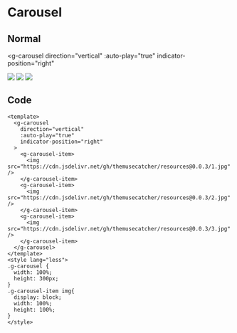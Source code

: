 # Carousel

## Normal

<script setup>
import { GCarousel, GCarouselItem } from '../../src/components/carousel';

</script>

<g-carousel
  direction="vertical"
  :auto-play="true"
  indicator-position="right"
>
<g-carousel-item>
<img src="https://cdn.jsdelivr.net/gh/themusecatcher/resources@0.0.3/1.jpg" />
</g-carousel-item>
<g-carousel-item><img src="https://cdn.jsdelivr.net/gh/themusecatcher/resources@0.0.3/2.jpg" /></g-carousel-item> <g-carousel-item><img src="https://cdn.jsdelivr.net/gh/themusecatcher/resources@0.0.3/3.jpg" /></g-carousel-item>
</g-carousel>

<style lang="less">
.g-carousel {
  width: 100%;
  height: 300px;
}
.g-carousel-item img{
  display: block;
  width: 100%;
  height: 100%;
}
</style>

## Code

```vue
<template>
  <g-carousel
    direction="vertical"
    :auto-play="true"
    indicator-position="right"
  >
    <g-carousel-item>
      <img src="https://cdn.jsdelivr.net/gh/themusecatcher/resources@0.0.3/1.jpg" />
    </g-carousel-item>
    <g-carousel-item>
      <img src="https://cdn.jsdelivr.net/gh/themusecatcher/resources@0.0.3/2.jpg" />
    </g-carousel-item>
    <g-carousel-item>
      <img src="https://cdn.jsdelivr.net/gh/themusecatcher/resources@0.0.3/3.jpg" />
    </g-carousel-item>
  </g-carousel>
</template>
<style lang="less">
.g-carousel {
  width: 100%;
  height: 300px;
}
.g-carousel-item img{
  display: block;
  width: 100%;
  height: 100%;
}
</style>
```

